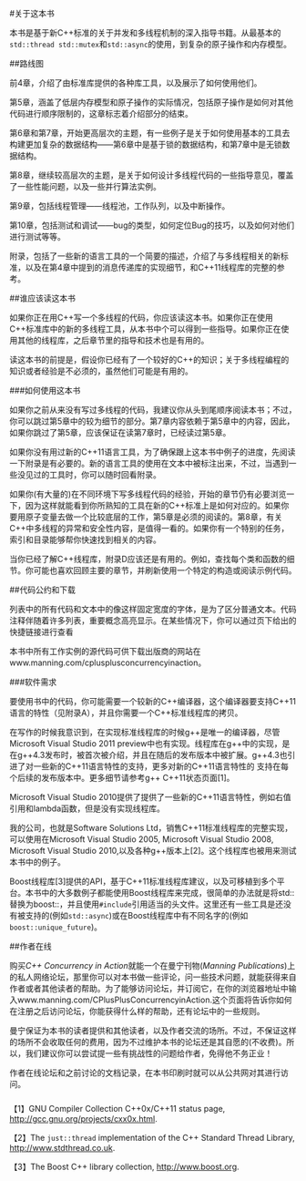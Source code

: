 #关于这本书

本书是基于新C++标准的关于并发和多线程机制的深入指导书籍。从最基本的`std::thread std::mutex`和`std::async`的使用，到复杂的原子操作和内存模型。

##路线图

前4章，介绍了由标准库提供的各种库工具，以及展示了如何使用他们。

第5章，涵盖了低层内存模型和原子操作的实际情况，包括原子操作是如何对其他代码进行顺序限制的，这章标志着介绍部分的结束。

第6章和第7章，开始更高层次的主题，有一些例子是关于如何使用基本的工具去构建更加复杂的数据结构——第6章中是基于锁的数据结构，和第7章中是无锁数据结构。

第8章，继续较高层次的主题，是关于如何设计多线程代码的一些指导意见，覆盖了一些性能问题，以及一些并行算法实例。

第9章，包括线程管理——线程池，工作队列，以及中断操作。

第10章，包括测试和调试——bug的类型，如何定位Bug的技巧，以及如何对他们进行测试等等。

附录，包括了一些新的语言工具的一个简要的描述，介绍了与多线程相关的新标准，以及在第4章中提到的消息传递库的实现细节，和C++11线程库的完整的参考。

##谁应该读这本书

如果你正在用C++写一个多线程的代码，你应该读这本书。如果你正在使用C++标准库中的新的多线程工具，从本书中个可以得到一些指导。如果你正在使用其他的线程库，之后章节里的指导和技术也是有用的。

读这本书的前提是，假设你已经有了一个较好的C++的知识；关于多线程编程的知识或者经验是不必须的，虽然他们可能是有用的。

###如何使用这本书

如果你之前从来没有写过多线程的代码，我建议你从头到尾顺序阅读本书；不过，你可以跳过第5章中的较为细节的部分。第7章内容依赖于第5章中的内容，因此，如果你跳过了第5章，应该保证在读第7章时，已经读过第5章。

如果你没有用过新的C++11语言工具，为了确保跟上这本书中例子的进度，先阅读一下附录是有必要的。新的语言工具的使用在文本中被标注出来，不过，当遇到一些没见过的工具时，你可以随时回看附录。

如果你(有大量的)在不同环境下写多线程代码的经验，开始的章节仍有必要浏览一下，因为这样就能看到你所熟知的工具在新的C++标准上是如何对应的。如果你要用原子变量去做一个比较底层的工作，第5章是必须的阅读的。第8章，有关C++中多线程的异常和安全性内容，是值得一看的。如果你有一个特别的任务，索引和目录能够帮你快速找到相关的内容。

当你已经了解C++线程库，附录D应该还是有用的。例如，查找每个类和函数的细节。你可能也喜欢回顾主要的章节，并刷新使用一个特定的构造或阅读示例代码。

##代码公约和下载

列表中的所有代码和文本中的像这样固定宽度的字体，是为了区分普通文本。代码注释伴随着许多列表，重要概念高亮显示。在某些情况下，你可以通过页下给出的快捷链接进行查看

本书中所有工作实例的源代码可供下载出版商的网站在www.manning.com/cplusplusconcurrencyinaction。

###软件需求

要使用书中的代码，你可能需要一个较新的C++编译器，这个编译器要支持C++11语言的特性（见附录A），并且你需要一个C++标准线程库的拷贝。

在写作的时候我意识到，在实现标准线程库的时候g++是唯一的编译器，尽管Microsoft Visual Studio 2011 preview中也有实现。线程库在g++中的实现，是在g++4.3发布时，被首次被介绍，并且在随后的发布版本中被扩展。g++4.3也引进了对一些新的C++11语言特性的支持，更多对新的C++11语言特性的
支持在每个后续的发布版本中。更多细节请参考g++ C++11状态页面[1]。

Microsoft Visual Studio 2010提供了提供了一些新的C++11语言特性，例如右值引用和lambda函数，但是没有实现线程库。

我的公司，也就是Software Solutions Ltd，销售C++11标准线程库的完整实现，可以使用在Microsoft Visual Studio 2005, Microsoft Visual
Studio 2008, Microsoft Visual Studio 2010,以及各种g++版本上[2]。这个线程库也被用来测试本书中的例子。

Boost线程库[3]提供的API，基于C++11标准线程库建议，以及可移植到多个平台。本书中的大多数例子都能使用Boost线程库来完成，很简单的办法就是将std::替换为boost::，并且使用`#include`引用适当的头文件。这里还有一些工具是还没有被支持的(例如`std::async`)或在Boost线程库中有不同名字的(例如`boost::unique_future`)。

##作者在线

购买*C++ Concurrency in Action*就能一个在曼宁刊物(*Manning Publications*)上的私人网络论坛，那里你可以对本书做一些评论，问一些技术问题，就能获得来自作者或者其他读者的帮助。为了能够访问论坛，并订阅它，在你的浏览器地址中输入www.manning.com/CPlusPlusConcurrencyinAction.这个页面将告诉你如何在注册之后访问论坛，你能获得什么样的帮助，还有论坛中的一些规则。

曼宁保证为本书的读者提供和其他读者，以及作者交流的场所。不过，不保证这样的场所不会收取任何的费用，因为不过维护本书的论坛还是其自愿的(不收费)。所以，我们建议你可以尝试提一些有挑战性的问题给作者，免得他不务正业！

作者在线论坛和之前讨论的文档记录，在本书印刷时就可以从公共网对其进行访问。

###

【1】GNU Compiler Collection C++0x/C++11 status page, http://gcc.gnu.org/projects/cxx0x.html.

【2】The `just::thread` implementation of the C++ Standard Thread Library, http://www.stdthread.co.uk.

【3】The Boost C++ library collection, http://www.boost.org.